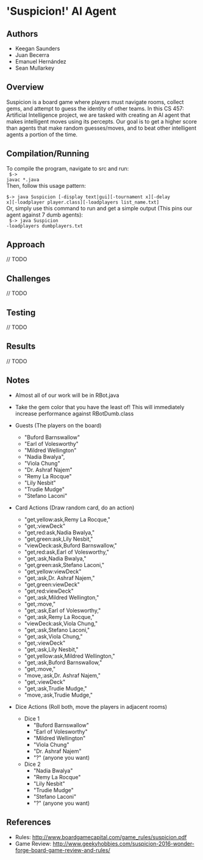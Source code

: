 # 'Suspicion!' AI Agent

## Authors
- Keegan Saunders
- Juan Becerra
- Emanuel Hernández
- Sean Mullarkey

## Overview
Suspicion is a board game where players must navigate rooms, collect gems, and attempt to guess the identity of other teams. In this 
CS 457: Artificial Intelligence project, we are tasked with creating an AI agent that makes intelligent moves using its percepts. Our 
goal is to get a higher score than agents that make random guesses/moves, and to beat other intelligent agents a portion of the time.

## Compilation/Running
To compile the program, navigate to src and run:
<br>
<code>
$-> javac *.java
</code>
<br>
Then, follow this usage pattern:
<br>
<code>
$-> java Suspicion [-display text|gui][-tournament x][-delay x][-loadplayer player.class][-loadplayers list_name.txt]
</code>
<br>
Or, simply use this command to run and get a simple output (This pins our agent against 7 dumb agents):
<br>
<code>
$-> java Suspicion -loadplayers dumbplayers.txt
</code>
<br>

## Approach
// TODO

## Challenges
// TODO

## Testing
// TODO

## Results
// TODO

## Notes
- Almost all of our work will be in RBot.java
- Take the gem color that you have the least of! This will immediately increase performance against RBotDumb.class

- Guests (The players on the board)
    - "Buford Barnswallow"
    - "Earl of Volesworthy"
    - "Mildred Wellington"
    - "Nadia Bwalya",
    - "Viola Chung"
    - "Dr. Ashraf Najem"
    - "Remy La Rocque"
    - "Lily Nesbit"
    - "Trudie Mudge"
    - "Stefano Laconi"
- Card Actions (Draw random card, do an action)
    - "get,yellow:ask,Remy La Rocque,"
    - "get,:viewDeck"
    - "get,red:ask,Nadia Bwalya,"
    - "get,green:ask,Lily Nesbit,"
    - "viewDeck:ask,Buford Barnswallow,"
    - "get,red:ask,Earl of Volesworthy,"
    - "get,:ask,Nadia Bwalya,"
    - "get,green:ask,Stefano Laconi,"
    - "get,yellow:viewDeck"
    - "get,:ask,Dr. Ashraf Najem,"
    - "get,green:viewDeck"
    - "get,red:viewDeck"
    - "get,:ask,Mildred Wellington,"
    - "get,:move,"
    - "get,:ask,Earl of Volesworthy,"
    - "get,:ask,Remy La Rocque,"
    - "viewDeck:ask,Viola Chung,"
    - "get,:ask,Stefano Laconi,"
    - "get,:ask,Viola Chung,"
    - "get,:viewDeck"
    - "get,:ask,Lily Nesbit,"
    - "get,yellow:ask,Mildred Wellington,"
    - "get,:ask,Buford Barnswallow,"
    - "get,:move,"
    - "move,:ask,Dr. Ashraf Najem,"
    - "get,:viewDeck"
    - "get,:ask,Trudie Mudge,"
    - "move,:ask,Trudie Mudge,"
- Dice Actions (Roll both, move the players in adjacent rooms)
    - Dice 1
        - "Buford Barnswallow"
        - "Earl of Volesworthy"
        - "Mildred Wellington"
        - "Viola Chung"
        - "Dr. Ashraf Najem"
        - "?" (anyone you want)
    - Dice 2
        - "Nadia Bwalya"
        - "Remy La Rocque"
        - "Lily Nesbit"
        - "Trudie Mudge"
        - "Stefano Laconi"
        - "?" (anyone you want)

## References
- Rules: http://www.boardgamecapital.com/game_rules/suspicion.pdf
- Game Review: http://www.geekyhobbies.com/suspicion-2016-wonder-forge-board-game-review-and-rules/
